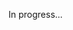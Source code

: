 <meta url="https://github.com/johnlindquist/kit/discussions/820">
<meta id="D_kwDOEu7MBc4AP-jl">
<meta sectionId="1">
<meta title="Use the Built-in Editor">
<meta section="essentials">
<meta i="2">    
<meta path="docs/use-the-built-in-editor">

In progress...